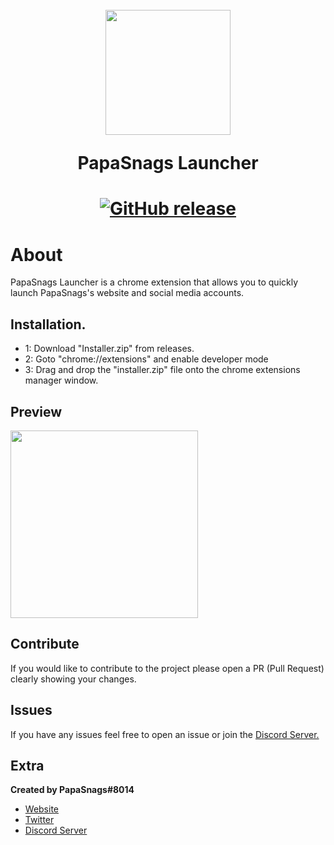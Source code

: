 <h1 align="center">
    <br>
    <img src="https://papa-snags.com/ico.png"height="200">
    <br>
    <p>PapaSnags Launcher</p>
<h1>
<p align="center">
    <a href="https://github.com/papasnags/PapaSnags-Launcher/releases">
        <img alt="GitHub release" src="https://img.shields.io/github/release/PapaSnags/PapaSnags-Launcher.svg">
    </a>
</p>

# About
PapaSnags Launcher is a chrome extension that allows you to quickly launch PapaSnags's website and social media accounts.

## Installation.
* 1: Download "Installer.zip" from releases.
* 2: Goto "chrome://extensions" and enable developer mode
* 3: Drag and drop the "installer.zip" file onto the chrome extensions manager window. 

## Preview
<img src="https://i.imgur.com/jhrvKJN.png" height="300">

## Contribute
If you would like to contribute to the project please open a PR (Pull Request) clearly showing your changes.

## Issues
If you have any issues feel free to open an issue or join the [Discord Server.](https://discord.com/invite/w7B5nKB)

## Extra
__Created by PapaSnags#8014__
* [Website](https://papa-snags.com/projects/PLUG/)
* [Twitter](https://twitter.com/PapaSnags)
* [Discord Server](https://discord.com/invite/w7B5nKB)
</br>
